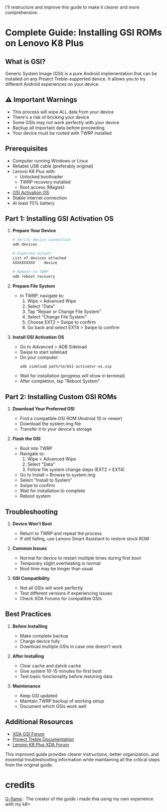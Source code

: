 I'll restructure and improve this guide to make it clearer and more comprehensive.

# Complete Guide: Installing GSI ROMs on Lenovo K8 Plus

## What is GSI?

Generic System Image (GSI) is a pure Android implementation that can be installed on any Project Treble-supported device. It allows you to try different Android experiences on your device.

## ⚠️ Important Warnings

- This process will wipe ALL data from your device
- There's a risk of bricking your device
- Some GSIs may not work perfectly with your device
- Backup all important data before proceeding
- Your device must be rooted with TWRP installed

## Prerequisites

- Computer running Windows or Linux
- Reliable USB cable (preferably original)
- Lenovo K8 Plus with:
  - Unlocked bootloader
  - TWRP recovery installed
  - Root access (Magisk)
- [GSI Activation OS](https://ava6.androidfilehost.com/dl/rvOMSRNkVvheKyoxypWG9w/1738645536/8889791610682874881/lineage-15.1-20200415-UNOFFICIAL-marino.zip)
- Stable internet connection
- At least 70% battery

## Part 1: Installing GSI Activation OS

1. **Prepare Your Device**

   ```bash
   # Verify device connection
   adb devices

   # Expected output:
   List of devices attached
   XXXXXXXXXX    device

   # Reboot to TWRP
   adb reboot recovery
   ```

2. **Prepare File System**

   - In TWRP, navigate to:
     1. Wipe > Advanced Wipe
     2. Select "Data"
     3. Tap "Repair or Change File System"
     4. Select "Change File System"
     5. Choose EXT2 > Swipe to confirm
     6. Go back and select EXT4 > Swipe to confirm

3. **Install GSI Activation OS**
   - Go to Advanced > ADB Sideload
   - Swipe to start sideload
   - On your computer:
     ```bash
     adb sideload path/to/GSI-activator-os.zip
     ```
   - Wait for installation (progress will show in terminal)
   - After completion, tap "Reboot System"

## Part 2: Installing Custom GSI ROMs

1. **Download Your Preferred GSI**

   - Find a compatible GSI ROM (Android 10 or newer)
   - Download the system.img file
   - Transfer it to your device's storage

2. **Flash the GSI**
   - Boot into TWRP
   - Navigate to:
     1. Wipe > Advanced Wipe
     2. Select "Data"
     3. Follow file system change steps (EXT2 > EXT4)
   - Go to Install > Browse to system.img
   - Select "Install to System"
   - Swipe to confirm
   - Wait for installation to complete
   - Reboot system

## Troubleshooting

1. **Device Won't Boot**

   - Return to TWRP and repeat the process
   - If still failing, use Lenovo Smart Assistant to restore stock ROM

2. **Common Issues**

   - Normal for device to restart multiple times during first boot
   - Temporary slight overheating is normal
   - Boot time may be longer than usual

3. **GSI Compatibility**
   - Not all GSIs will work perfectly
   - Test different versions if experiencing issues
   - Check XDA Forums for compatible GSIs

## Best Practices

1. **Before Installing**

   - Make complete backup
   - Charge device fully
   - Download multiple GSIs in case one doesn't work

2. **After Installing**

   - Clear cache and dalvik cache
   - Give system 10-15 minutes for first boot
   - Test basic functionality before restoring data

3. **Maintenance**
   - Keep GSI updated
   - Maintain TWRP backup of working setup
   - Document which GSIs work well

## Additional Resources

- [XDA GSI Forum](https://forum.xda-developers.com/c/google-gsis.8180/)
- [Project Treble Documentation](https://source.android.com/docs/core/architecture/treble)
- [Lenovo K8 Plus XDA Forum](https://forum.xda-developers.com/)

This improved guide provides clearer instructions, better organization, and essential troubleshooting information while maintaining all the critical steps from the original guide.

# credits

[G-flame](https://github.com/g-flame)
: The creator of the guide i made thia using my own experience with my k8+